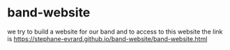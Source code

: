 # band-website
we try to build a website for our band and to access to this website the link is https://stephane-evrard.github.io/band-website/band-website.html
